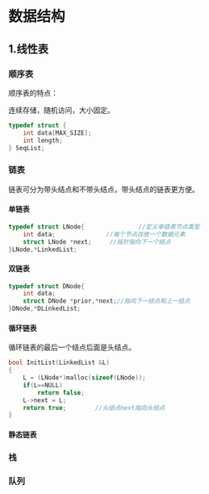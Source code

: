 # 数据结构



## 1.线性表



### 顺序表

顺序表的特点：

连续存储，随机访问，大小固定。

```cpp
typedef struct {
    int data[MAX_SIZE];
    int length;
} SeqList;
```

### 链表

链表可分为带头结点和不带头结点，带头结点的链表更方便。

#### 单链表

```cpp
typedef struct LNode{               //定义单链表节点类型
    int data;              //每个节点存放一个数据元素
    struct LNode *next;     //指针指向下一个结点
}LNode,*LinkedList;
```

#### 双链表

```cpp
typedef struct DNode{
    int data;
    struct DNode *prior,*next;//指向下一结点和上一结点
}DNode,*DLinkedList;
```

#### 循环链表

循环链表的最后一个结点后面是头结点。

```cpp
bool InitList(LinkedList &L)
{
    L = (LNode*)malloc(sizeof(LNode));
    if(L==NULL)
        return false;
    L->next = L;
    return true;        //头结点next指向头结点
}
```

#### 静态链表





### 栈





### 队列